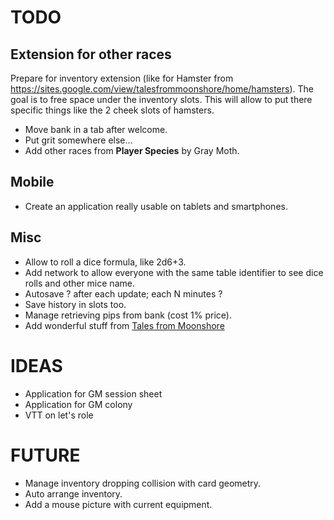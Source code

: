 # TODO

## Extension for other races
Prepare for inventory extension (like for Hamster from https://sites.google.com/view/talesfrommoonshore/home/hamsters). The goal is to free space under the inventory slots. This will allow to put there specific things like the 2 cheek slots of hamsters.
- Move bank in a tab after welcome.
- Put grit somewhere else...
- Add other races from **Player Species** by Gray Moth.

## Mobile
- Create an application really usable on tablets and smartphones.

## Misc
- Allow to roll a dice formula, like 2d6+3.
- Add network to allow everyone with the same table identifier to see dice rolls and other mice name.
- Autosave ? after each update; each N minutes ?
- Save history in slots too.
- Manage retrieving pips from bank (cost 1% price).
- Add wonderful stuff from [Tales from Moonshore](https://sites.google.com/view/talesfrommoonshore/home)

# IDEAS
- Application for GM session sheet
- Application for GM colony
- VTT on let's role

# FUTURE
- Manage inventory dropping collision with card geometry.
- Auto arrange inventory.
- Add a mouse picture with current equipment.
